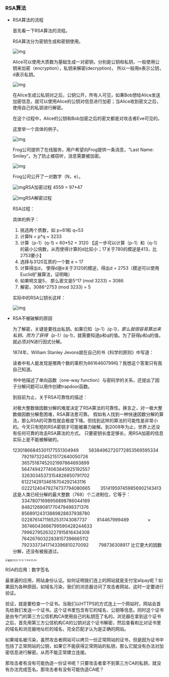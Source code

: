### RSA算法

- RSA算法的流程

  首先看一下RSA算法的流程。

  RSA算法分为密钥生成和密钥使用。

  ![img](https://pic2.zhimg.com/80/v2-a76fa30a1877e83d0fa751a1267d00d1_1440w.jpg)

  Alice可以使用大质数为基础生成一对密钥，分别是公钥和私钥，一般使用公钥来加密（encryption），私钥来解密(decryption)， 所以一般用e表示公钥，d表示私钥。

  ![img](https://pic2.zhimg.com/80/v2-bdf7f48851d0450fdfbfe8036c7dd009_1440w.jpg)

  在Alice生成公私钥对之后，公钥公开，所有人可见，如果Bob想给Alice发送加密信息，就可以使用Alice的公钥对信息进行加密；当Alice收到密文之后，使用自己的私钥进行解密。

  在这个过程中，Alice的公钥和Bob加密之后的密文都是对攻击者Eve可见的。

  这里举一个具体的例子。

  ![img](https://pic4.zhimg.com/80/v2-8247b0a1ad231c1a5f034051acd0806b_1440w.jpg)

  Frog公司提供了在线服务，用户希望向Frog提供一条消息，“Last Name: Smiley”。为了防止被窃听，消息需要被加密。

  ![img](https://pic2.zhimg.com/80/v2-3976cdcfac8c3d9a79bdf8055126ee45_1440w.jpg)

  Frog公司公开了一对数字（N，e）。

  ![img](https://pic1.zhimg.com/80/v2-583b0c01f814a7d8910fd42f011a5b24_1440w.jpg)RSA加密过程 4559 = 97*47

  ![img](https://pic1.zhimg.com/80/v2-5384039c231366d1235ab2a81cdf2be4_1440w.jpg)RSA解密过程

  RSA过程：

  具体的例子：

  1. 挑选两个质数，如 p=61和 q=53
  2. 计算N = p*q = 3233
  3. 计算（p-1）(q-1) = 60*52 = 3120 【这一步可以计算（p-1）和（q-1）的最小公倍数，从而使得计算的d比较小；17关于780的模逆是413，比2753要小】
  4. 选择与3120互质的一个数 e = 17
  5. 计算得出d， 使得d是e关于3120的模逆，得出d = 2753（模逆可以使用Euclid扩展算法，证明略）
  6. 如果明文是5， 那么密文是5^17 (mod 3233) = 3086
  7. 解密，3086^2753 (mod 3233) = 5

  实际中的RSA公钥长这样：

  ![img](https://pic3.zhimg.com/80/v2-b89d7734dfa48717ca37dad65c349556_1440w.jpg)

- RSA不被破解的原因

  为了解密，关键是要找出私钥。如果已知（p-1）*(q-1)，那么就很容易算出来私钥。而为了获得（p-1）*(q-1)，就需要知道p和q的值。为了获得p和q的值，就必须对N进行因式分解。

  1874年，William Stanley Jevons就在自己的书《科学的原则》中写道：

  读者中有人能发现是哪两个数的乘积为8616460799吗？我想这个答案只有我自己知道。

  书中他描述了单向函数（one-way function）与密码学的关系，还提出了因子分解问题可以用作创建trapdoor函数。

  到目前为止，关于RSA可靠性的描述：

  对极大整数做因数分解的难度决定了RSA算法的可靠性。换言之，对一极大整数做因数分解愈困难，RSA算法愈可靠。
  假如有人找到一种快速因数分解的算法，那么RSA的可靠性就会极度下降。但找到这样的算法的可能性是非常小的。今天只有短的RSA密钥才可能被暴力破解。到2008年为止，世界上还没有任何可靠的攻击RSA算法的方式。
  只要密钥长度足够长，用RSA加密的信息实际上是不能被解破的。

  12301866845301177551304949
  　　58384962720772853569595334
  　　79219732245215172640050726
  　　36575187452021997864693899
  　　56474942774063845925192557
  　　32630345373154826850791702
  　　61221429134616704292143116
  　　02221240479274737794080665
  　　351419597459856902143413
  这是人类已经分解的最大整数（768）个二进制位，它等于：
  　　33478071698956898786044169
  　　84821269081770479498371376
  　　85689124313889828837938780
  　　02287614711652531743087737
  　　814467999489
  　　　　×
  　　36746043666799590428244633
  　　79962795263227915816434308
  　　76426760322838157396665112
  　　79233373417143396810270092
  　　798736308917
  比它更大的因数分解，还没有被报道过。



<img src="https://tva1.sinaimg.cn/large/0081Kckwgy1gkml75jc0tj30s40ro1kx.jpg" alt="截屏2020-11-12 下午6.55.04" style="zoom: 50%;" />

RSA的应用：数字签名

最普遍的应用，网站身份认证。如何证明我们连上的网站就是支付宝alipay呢？如果因为各种原因，如域名污染，我们的浏览器访问了攻击者网站，这时一定要进行验证。

验证，就是要检查一个证书。当我们以HTTPS的方式连上一个网站时，网站会首先给我们发送一个证书。这个证书里包含有它的域名、公钥等信息。同时这个证书是由专门的第三方公信机构CA使用自己的私钥签了名的。浏览器在拿到这个证书之后，首先用第三方公信机构CA的公钥对这个证书解密，然后查看和比对证书里的域名和浏览器地址栏的域名，完全匹配才认为是正确的网站。

如果域名被污染，虽然攻击者网站可以拷贝一份正常网站的证书，但是因为证书中包括了正常网站的公钥，如果它不能获得正常网站的私钥，那么它就没有办法对加密信息进行解密。从而不能正常建立连接。

那攻击者有没有可能伪造一份证书呢？只要攻击者拿不到第三方CA的私钥，就没有办法完成签名。那攻击者有没有可能伪造CA呢？